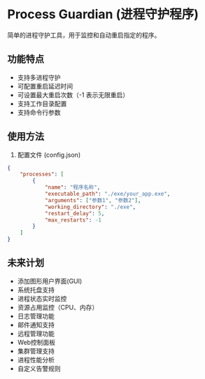 # Process Guardian (进程守护程序)

简单的进程守护工具，用于监控和自动重启指定的程序。

## 功能特点

- 支持多进程守护
- 可配置重启延迟时间
- 可设置最大重启次数（-1 表示无限重启）
- 支持工作目录配置
- 支持命令行参数

## 使用方法

1. 配置文件 (config.json)
```json
{
    "processes": [
        {
            "name": "程序名称",
            "executable_path": "./exe/your_app.exe",
            "arguments": ["参数1", "参数2"],
            "working_directory": "./exe",
            "restart_delay": 5,
            "max_restarts": -1
        }
    ]
}
```

## 未来计划
- 添加图形用户界面(GUI)
- 系统托盘支持
- 进程状态实时监控
- 资源占用监控（CPU、内存）
- 日志管理功能
- 邮件通知支持
- 远程管理功能
- Web控制面板
- 集群管理支持
- 进程性能分析
- 自定义告警规则